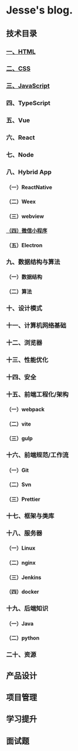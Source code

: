 # Jesse's blog.

## 技术目录
### [一、HTML](./1.HTML/index.md)
### [二、CSS](./2.CSS/index.md)
### [三、JavaScript](./3.JavaScript/index.md)
### 四、TypeScript
### 五、Vue
### 六、React
### 七、Node
### 八、Hybrid App
#### （一）ReactNative
#### （二）Weex
#### （三）webview
#### [（四）微信小程序](./微信小程序/index.md)
#### （五）Electron
### 九、数据结构与算法
#### （一）数据结构
#### （二）算法
### 十、设计模式
### 十一、计算机网络基础
### 十二、浏览器
### 十三、性能优化
### 十四、安全
### 十五、前端工程化/架构
#### （一）webpack
#### （二）vite
#### （三）gulp
### 十六、前端规范/工作流
#### （一）Git
#### （二）Svn
#### （三）Prettier
### 十七、框架与类库
### 十八、服务器
#### （一）Linux
#### （二）nginx
#### （三）Jenkins
#### （四）docker
### 十九、后端知识
#### （一）Java
#### （二）python
### 二十、资源

## 产品设计
## 项目管理
## 学习提升
## 面试题